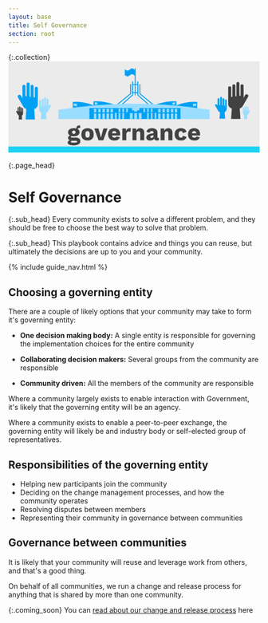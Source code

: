 ```yaml
---
layout: base
title: Self Governance
section: root
---
```

{:.collection}
![Governance](img/governance.svg)


{:.page_head}
# Self Governance

{:.sub_head}
Every community exists to solve a different problem, and they should be free to choose the best way to solve that problem.

{:.sub_head}
This playbook contains advice and things you can reuse, but ultimately the decisions are up to you and your community.


{% include guide_nav.html %}


## Choosing a governing entity

There are a couple of likely options that your community may take to form it's governing entity:

- **One decision making body:** A single entity is responsible for governing the implementation choices for the entire community

- **Collaborating decision makers:** Several groups from the community are responsible

- **Community driven:** All the members of the community are responsible

Where a community largely exists to enable interaction with Government, it's likely that the governing entity will be an agency.

Where a community exists to enable a peer-to-peer exchange, the governing entity will likely be and industry body or self-elected group of representatives.

## Responsibilities of the governing entity

- Helping new participants join the community
- Deciding on the change management processes, and how the community operates
- Resolving disputes between members
- Representing their community in governance between communities

## Governance between communities

It is likely that your community will reuse and leverage work from others, and that's a good thing.

On behalf of all communities, we run a change and release process for anything that is shared by more than one community.

{:.coming_soon}
You can [read about our change and release process](#) here
